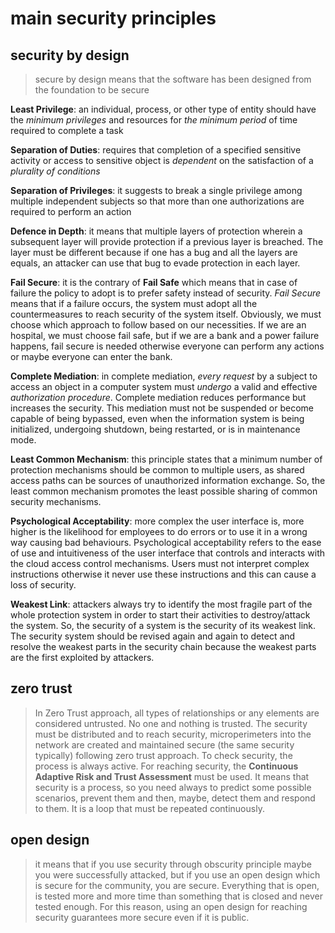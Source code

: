 # main security principles

## security by design 
> secure by design means that the software has been designed from the foundation to be secure 

**Least Privilege**: an individual, process, or other type of entity should have the *minimum privileges* and resources for *the minimum period* of time required to complete a task

**Separation of Duties**: requires that completion of a specified sensitive activity or access to sensitive object is *dependent* on the satisfaction of a *plurality of conditions*

**Separation of Privileges**: it suggests to break a single privilege among multiple independent subjects so that more than one authorizations are required to perform an action

**Defence in Depth**: it means that multiple layers of protection wherein a subsequent layer will provide protection if a previous layer is breached. The layer must be different because if one has a bug and all the layers are equals, an attacker can use that bug to evade protection in each layer.

**Fail Secure**: it is the contrary of **Fail Safe** which means that in case of failure the policy to adopt is to prefer safety instead of security. *Fail Secure* means that if a failure occurs, the system must adopt all the countermeasures to reach security of the system itself. Obviously, we must choose which approach to follow based on our necessities. If we are an hospital, we must choose fail safe, but if we are a bank and a power failure happens, fail secure is needed otherwise everyone can perform any actions or maybe everyone can enter the bank.

**Complete Mediation**: in complete mediation, *every request* by a subject to access an object in a computer system must *undergo* a valid and effective *authorization procedure*. Complete mediation reduces performance but increases the security. This mediation must not be suspended or become capable of being bypassed, even when the information system is being initialized, undergoing shutdown, being restarted, or is in maintenance mode.

**Least Common Mechanism**: this principle states that a minimum number of protection mechanisms should be common to multiple users, as shared access paths can be sources of unauthorized information exchange. So, the least common mechanism promotes the least possible sharing of common security mechanisms.

**Psychological Acceptability**: more complex the user interface is, more higher is the likelihood for employees to do errors or to use it in a wrong way causing bad behaviours. Psychological acceptability refers to the ease of use and intuitiveness of the user interface that controls and interacts with the cloud access control mechanisms. Users must not interpret complex instructions otherwise it never use these instructions and this can cause a loss of security.

**Weakest Link**: attackers always try to identify the most fragile part of the whole protection system in order to start their activities to destroy/attack the system. So, the security of a system is the security of its weakest link. The security system should be revised again and again to detect and resolve the weakest parts in the security chain because the weakest parts are the first exploited by attackers.





## zero trust
> In Zero Trust approach, all types of relationships or any elements are considered untrusted. No one and nothing is trusted. The security must be distributed and to reach security, microperimeters into the network are created and maintained secure (the same security typically) following zero trust approach. To check security, the process is always active.
> For reaching security, the **Continuous Adaptive Risk and Trust Assessment** must be used. It means that security is a process, so you need always to predict some possible scenarios, prevent them and then, maybe, detect them and respond to them. It is a loop that must be repeated continuously.


## open design

> it means that if you use security through obscurity principle maybe you were successfully attacked, but if you use an open design which is secure for the community, you are secure. Everything that is open, is tested more and more time than something that is closed and never tested enough. For this reason, using an open design for reaching security guarantees more secure even if it is public.

